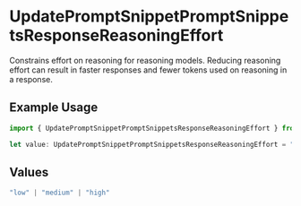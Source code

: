 # UpdatePromptSnippetPromptSnippetsResponseReasoningEffort

Constrains effort on reasoning for reasoning models. Reducing reasoning effort can result in faster responses and fewer tokens used on reasoning in a response.

## Example Usage

```typescript
import { UpdatePromptSnippetPromptSnippetsResponseReasoningEffort } from "@orq-ai/node/models/operations";

let value: UpdatePromptSnippetPromptSnippetsResponseReasoningEffort = "high";
```

## Values

```typescript
"low" | "medium" | "high"
```